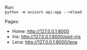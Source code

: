 Run: </br>
`python -m uvicorn api:app --reload`

Pages:<br>
* Home: http://127.0.0.1:8000 <br>
* Iris: http://127.0.0.1:8000/plot-iris <br>
* Lena: http://127.0.0.1:8000/lena <br>